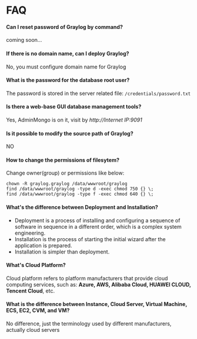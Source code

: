 # FAQ

#### Can I reset password of Graylog by command?

coming soon...

#### If there is no domain name, can I deploy Graylog?

No, you must configure domain name for Graylog

#### What is the password for the database root user?

The password is stored in the server related file: `/credentials/password.txt`

#### Is there a web-base GUI database management tools?

Yes, AdminMongo is on it, visit by *http://Internet IP:9091*

#### Is it possible to modify the source path of Graylog?

NO

#### How to change the permissions of filesytem?

Change owner(group) or permissions like below:

```shell
chown -R graylog.graylog /data/wwwroot/graylog
find /data/wwwroot/graylog -type d -exec chmod 750 {} \;
find /data/wwwroot/graylog -type f -exec chmod 640 {} \;
```

#### What's the difference between Deployment and Installation?

- Deployment is a process of installing and configuring a sequence of software in sequence in a different order, which is a complex system engineering.  
- Installation is the process of starting the initial wizard after the application is prepared.  
- Installation is simpler than deployment. 

#### What's Cloud Platform?

Cloud platform refers to platform manufacturers that provide cloud computing services, such as: **Azure, AWS, Alibaba Cloud, HUAWEI CLOUD, Tencent Cloud**, etc.

#### What is the difference between Instance, Cloud Server, Virtual Machine, ECS, EC2, CVM, and VM?

No difference, just the terminology used by different manufacturers, actually cloud servers
